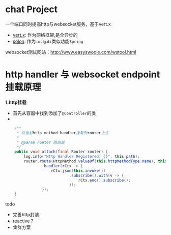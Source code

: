 # chat Project

一个端口同时提高http与websocket服务，基于vert.x

- [vert.x](https://github.com/eclipse-vertx/vert.x): 作为网络框架,是全异步的
- [solon](https://github.com/noear/solon): 作为`ioc`与`di`类似功能`Spring`

websocket测试网站：http://www.easyswoole.com/wstool.html

# http handler 与 websocket endpoint 挂载原理

**1.http挂载**
- 首先从容器中找到添加了`@Controller`的类
- 
```java
    /**
     * 将当前http method handler挂载到router上去
     *
     * @param router 路由器
     */
    public void attach(final Router router) {
        log.info("Http Handler Registered: {}", this.path);
        router.route(HttpMethod.valueOf(this.httpMethodType.name), this.path)
                .handler(rCtx -> {
                    rCtx.json(this.invoke())
                            .subscribe().with(v -> {
                                rCtx.end().subscribe();
                            });
                });
    }
```

todo

- 完善http封装
- reactive？
- 集群方案